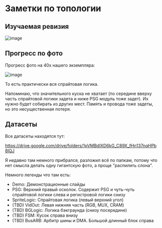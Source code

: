 # Заметки по топологии

## Изучаемая ревизия

![image](https://user-images.githubusercontent.com/5828819/177490500-0c01bb6c-0b10-4261-818c-784d92faaf56.png)

## Прогресс по фото

Прогресс фото на 40x нашего экземпляра:

![image](https://user-images.githubusercontent.com/5828819/177399536-0306c18a-bb14-4ac2-9a7c-2738f15cf6f2.png)

То есть практически вся спрайтовая логика.

Напоминаю, что значительного куска не хватает (по середине вверху часть спрайтовой логики задета и ниже PSG модуль тоже задет). Их нужно будет собирать из других мест. Память и провода тоже задеты, но это несущественная потеря.

## Датасеты

Все датасеты находятся тут:

https://drive.google.com/drive/folders/1pVMBdIXD6kG_C89X_fHn137nqHPb8lQJ

Я недавно там немного прибрался, разложил всё по папкам, потому что нет смысла делать одну гигантскую фото, а проще "распилить слона".

Немного легенды что там есть:
- Demo: Демонстрационные слайды
- PSG: Верхний правый осколок. Содержит PSG и чуть-чуть спрайтовой логики слева и регистровой логики снизу
- SpriteLogic: Спрайтовая логика (левый верхний угол)
- (TBD) VidOut: Левая нижняя часть (RGB, MUX, CRAM)
- (TBD) BGLogic: Логика бэкграунда (снизу посередине)
- (TBD) FSM: Кусок справа внизу
- (TBD) BusARB: Арбитр шины и DMA. Большой длинный блок справа
